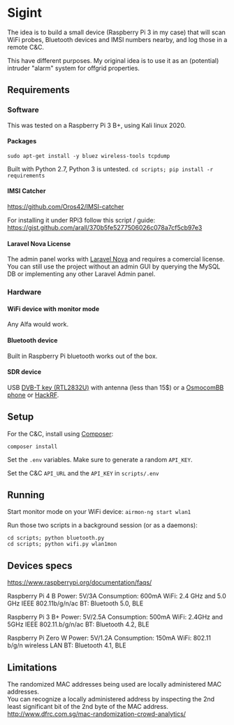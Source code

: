 # Sigint
The idea is to build a small device (Raspberry Pi 3 in my case) that will scan WiFi probes, Bluetooth devices and IMSI numbers nearby, and log those in a remote C&C.

This have different purposes. My original idea is to use it as an (potential) intruder "alarm" system for offgrid properties.

## Requirements

### Software
This was tested on a Raspberry Pi 3 B+, using Kali linux 2020.

#### Packages
`sudo apt-get install -y bluez wireless-tools tcpdump`

Built with Python 2.7, Python 3 is untested.
`cd scripts; pip install -r requirements`

#### IMSI Catcher
https://github.com/Oros42/IMSI-catcher

For installing it under RPi3 follow this script / guide: https://gist.github.com/arall/370b5fe5277506026c078a7cf5cb97e3

#### Laravel Nova License
The admin panel works with [Laravel Nova](https://nova.laravel.com/) and requires a comercial license.
You can still use the project without an admin GUI by querying the MySQL DB or implementing any other Laravel Admin panel.

### Hardware

#### WiFi device with monitor mode
Any Alfa would work.

#### Bluetooth device
Built in Raspberry Pi bluetooth works out of the box.

#### SDR device
USB [DVB-T key (RTL2832U)](https://osmocom.org/projects/rtl-sdr/wiki/Rtl-sdr) with antenna (less than 15$) or a [OsmocomBB phone](https://osmocom.org/projects/baseband/wiki/Phones) or [HackRF](https://greatscottgadgets.com/hackrf/).

## Setup
For the C&C, install using [Composer](https://getcomposer.org/):
```
composer install
```

Set the `.env` variables. Make sure to generate a random `API_KEY`.

Set the C&C `API_URL` and the `API_KEY` in `scripts/.env`

## Running
Start monitor mode on your WiFi device: `airmon-ng start wlan1`

Run those two scripts in a background session (or as a daemons):
```
cd scripts; python bluetooth.py
cd scripts; python wifi.py wlan1mon
```

## Devices specs

https://www.raspberrypi.org/documentation/faqs/

Raspberry Pi 4 B
Power: 5V/3A
Consumption: 600mA
WiFi: 2.4 GHz and 5.0 GHz IEEE 802.11b/g/n/ac
BT: Bluetooth 5.0, BLE

Raspberry Pi 3 B+
Power: 5V/2.5A
Consumption: 500mA
WiFi: 2.4GHz and 5GHz IEEE 802.11.b/g/n/ac
BT: Bluetooth 4.2, BLE

Raspberry Pi Zero W
Power: 5V/1.2A
Consumption: 150mA
WiFi: 802.11 b/g/n wireless LAN
BT: Bluetooth 4.1, BLE

## Limitations
The randomized MAC addresses being used are locally administered MAC addresses.  
You can recognize a locally administered address by inspecting the 2nd least significant bit of the 2nd byte of the MAC address.
http://www.dfrc.com.sg/mac-randomization-crowd-analytics/